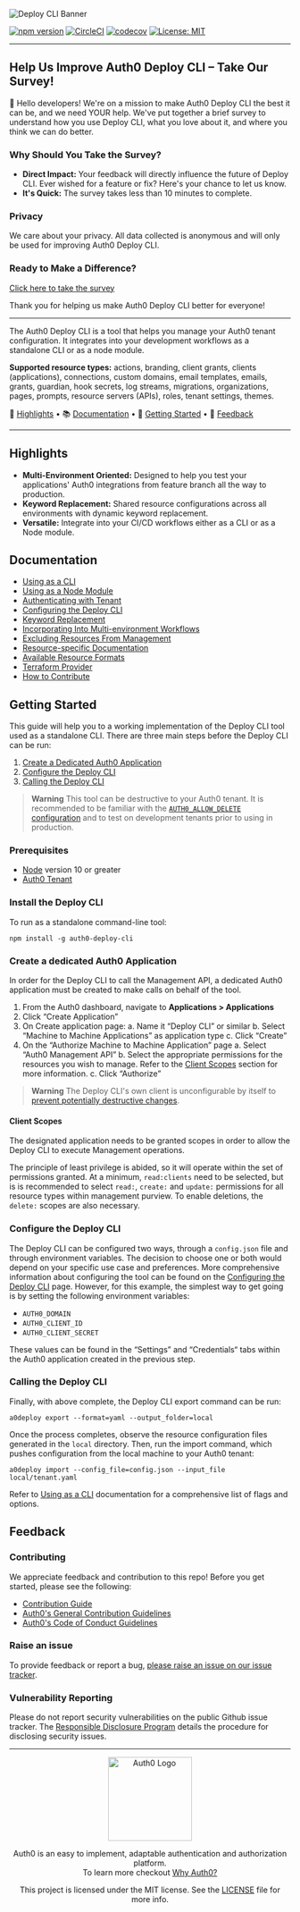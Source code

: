 ![Deploy CLI Banner](https://user-images.githubusercontent.com/28300158/215845643-0db6c97f-b090-40f7-b0a3-551d6973aeff.png)

[![npm version](https://badge.fury.io/js/auth0-deploy-cli.svg)](https://badge.fury.io/js/auth0-deploy-cli)
[![CircleCI](https://circleci.com/gh/auth0/auth0-deploy-cli/tree/master.svg?style=svg)](https://circleci.com/gh/auth0/auth0-deploy-cli/tree/master)
[![codecov](https://codecov.io/gh/auth0/auth0-deploy-cli/branch/master/graph/badge.svg)](https://codecov.io/gh/auth0/auth0-deploy-cli)
[![License: MIT](https://img.shields.io/badge/License-MIT-yellow.svg)](https://opensource.org/licenses/MIT)

---

## Help Us Improve Auth0 Deploy CLI – Take Our Survey!

👋 Hello developers! We're on a mission to make Auth0 Deploy CLI the best it can be, and we need YOUR help. We've put together a brief survey to understand how you use Deploy CLI, what you love about it, and where you think we can do better.

### Why Should You Take the Survey?

- **Direct Impact:** Your feedback will directly influence the future of Deploy CLI. Ever wished for a feature or fix? Here's your chance to let us know.
- **It's Quick:** The survey takes less than 10 minutes to complete.

### Privacy

We care about your privacy. All data collected is anonymous and will only be used for improving Auth0 Deploy CLI.

### Ready to Make a Difference?

[Click here to take the survey](https://www.surveymonkey.com/r/LZKMPFN)

Thank you for helping us make Auth0 Deploy CLI better for everyone!

---

The Auth0 Deploy CLI is a tool that helps you manage your Auth0 tenant configuration. It integrates into your development workflows as a standalone CLI or as a node module.

**Supported resource types:** actions, branding, client grants, clients (applications), connections, custom domains, email templates, emails, grants, guardian, hook secrets, log streams, migrations, organizations, pages, prompts, resource servers (APIs), roles, tenant settings, themes.

🎢 [Highlights](#highlights) • 📚 [Documentation](#documentation) • 🚀 [Getting Started](#getting-started) • 💬 [Feedback](#feedback)

---

## Highlights

- **Multi-Environment Oriented:** Designed to help you test your applications' Auth0 integrations from feature branch all the way to production.
- **Keyword Replacement:** Shared resource configurations across all environments with dynamic keyword replacement.
- **Versatile:** Integrate into your CI/CD workflows either as a CLI or as a Node module.

## Documentation

- [Using as a CLI](docs/using-as-cli.md)
- [Using as a Node Module](docs/using-as-node-module.md)
- [Authenticating with Tenant](docs/authenticating-with-tenant.md)
- [Configuring the Deploy CLI](docs/configuring-the-deploy-cli.md)
- [Keyword Replacement](docs/keyword-replacement.md)
- [Incorporating Into Multi-environment Workflows](docs/multi-environment-workflow.md)
- [Excluding Resources From Management](docs/excluding-from-management.md)
- [Resource-specific Documentation](docs/resource-specific-documentation.md)
- [Available Resource Formats](docs/available-resource-config-formats.md)
- [Terraform Provider](docs/terraform-provider.md)
- [How to Contribute](docs/how-to-contribute.md)

## Getting Started

This guide will help you to a working implementation of the Deploy CLI tool used as a standalone CLI. There are three main steps before the Deploy CLI can be run:

1. [Create a Dedicated Auth0 Application](#create-a-dedicated-auth0-application)
2. [Configure the Deploy CLI](#configure-the-deploy-cli)
3. [Calling the Deploy CLI](#calling-the-deploy-cli)

> **Warning**
> This tool can be destructive to your Auth0 tenant.
> It is recommended to be familiar with the [`AUTH0_ALLOW_DELETE` configuration](docs/configuring-the-deploy-cli.md#auth0allowdelete) and to test on development tenants prior to using in production.

### Prerequisites

- [Node](https://nodejs.dev/) version 10 or greater
- [Auth0 Tenant](https://auth0.com/)

### Install the Deploy CLI

To run as a standalone command-line tool:

```shell
npm install -g auth0-deploy-cli
```

### Create a dedicated Auth0 Application

In order for the Deploy CLI to call the Management API, a dedicated Auth0 application must be created to make calls on behalf of the tool.

1. From the Auth0 dashboard, navigate to **Applications > Applications**
2. Click “Create Application”
3. On Create application page:
   a. Name it “Deploy CLI” or similar
   b. Select “Machine to Machine Applications” as application type
   c. Click “Create”
4. On the “Authorize Machine to Machine Application” page
   a. Select “Auth0 Management API”
   b. Select the appropriate permissions for the resources you wish to manage. Refer to the [Client Scopes](#client-scopes) section for more information.
   c. Click “Authorize”

> **Warning**
> The Deploy CLI's own client is unconfigurable by itself to [prevent potentially destructive changes](./docs/resource-specific-documentation.md#client-grants).

#### Client Scopes

The designated application needs to be granted scopes in order to allow the Deploy CLI to execute Management operations.

The principle of least privilege is abided, so it will operate within the set of permissions granted. At a minimum, `read:clients` need to be selected, but is is recommended to select `read:`, `create:` and `update:` permissions for all resource types within management purview. To enable deletions, the `delete:` scopes are also necessary.

### Configure the Deploy CLI

The Deploy CLI can be configured two ways, through a `config.json` file and through environment variables. The decision to choose one or both would depend on your specific use case and preferences. More comprehensive information about configuring the tool can be found on the [Configuring the Deploy CLI](docs/configuring-the-deploy-cli.md) page. However, for this example, the simplest way to get going is by setting the following environment variables:

- `AUTH0_DOMAIN`
- `AUTH0_CLIENT_ID`
- `AUTH0_CLIENT_SECRET`

These values can be found in the “Settings” and “Credentials“ tabs within the Auth0 application created in the previous step.

### Calling the Deploy CLI

Finally, with above complete, the Deploy CLI export command can be run:

```shell
a0deploy export --format=yaml --output_folder=local
```

Once the process completes, observe the resource configuration files generated in the `local` directory. Then, run the import command, which pushes configuration from the local machine to your Auth0 tenant:

```shell
a0deploy import --config_file=config.json --input_file local/tenant.yaml
```

Refer to [Using as a CLI](./docs/using-as-cli.md) documentation for a comprehensive list of flags and options.

## Feedback

### Contributing

We appreciate feedback and contribution to this repo! Before you get started, please see the following:

- [Contribution Guide](./CONTRIBUTING.md)
- [Auth0's General Contribution Guidelines](https://github.com/auth0/open-source-template/blob/master/GENERAL-CONTRIBUTING.md)
- [Auth0's Code of Conduct Guidelines](https://github.com/auth0/open-source-template/blob/master/CODE-OF-CONDUCT.md)

### Raise an issue

To provide feedback or report a bug, [please raise an issue on our issue tracker](https://github.com/auth0/auth0-deploy-cli/issues).

### Vulnerability Reporting

Please do not report security vulnerabilities on the public Github issue tracker. The [Responsible Disclosure Program](https://auth0.com/responsible-disclosure-policy) details the procedure for disclosing security issues.

---

<p align="center">
  <picture>
    <source media="(prefers-color-scheme: light)" srcset="https://cdn.auth0.com/website/sdks/logos/auth0_light_mode.png" width="150">
    <source media="(prefers-color-scheme: dark)" srcset="https://cdn.auth0.com/website/sdks/logos/auth0_dark_mode.png" width="150">
    <img alt="Auth0 Logo" src="https://cdn.auth0.com/website/sdks/logos/auth0_light_mode.png" width="150">
  </picture>
</p>

<p align="center">Auth0 is an easy to implement, adaptable authentication and authorization platform.<br />To learn more checkout <a href="https://auth0.com/why-auth0">Why Auth0?</a></p>

<p align="center">This project is licensed under the MIT license. See the <a href="./LICENSE.md"> LICENSE</a> file for more info.</p>
